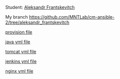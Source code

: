 Student: [Aleksandr Frantskevitch](https://upsa.epam.com/workload/employeeView.do?employeeId=4060741400038672408#emplTab=general)

My branch  https://github.com/MNTLab/cm-ansible-2/tree/aleksandr_frantskevitch

[provision file](/vagrant/ansible/provision.yml)

[java yml file](https://github.com/MNTLab/cm-ansible-2/blob/aleksandr_frantskevitch/vagrant/ansible/roles/java/tasks/main.yml)

[tomcat yml file](https://github.com/MNTLab/cm-ansible-2/blob/aleksandr_frantskevitch/vagrant/ansible/roles/tomcat/tasks/main.yml)

[jenkins yml file](https://github.com/MNTLab/cm-ansible-2/blob/aleksandr_frantskevitch/vagrant/ansible/roles/jenkins/tasks/main.yml)

[nginx yml file](https://github.com/MNTLab/cm-ansible-2/blob/aleksandr_frantskevitch/vagrant/ansible/roles/web/tasks/main.yml)
